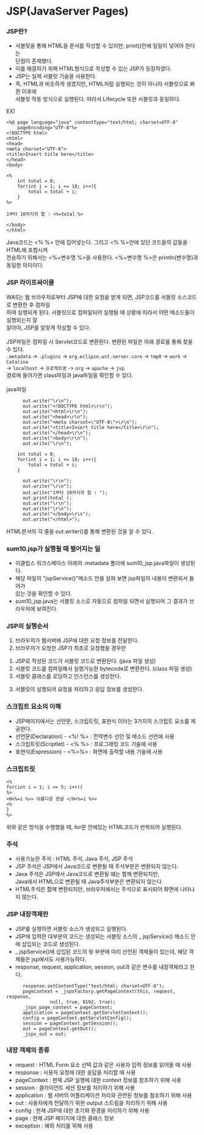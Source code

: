 # JSP(JavaServer Pages)

### JSP란?
- 서블릿을 통해 HTML을 문서를 작성할 수 있지만, print()안에 일일이 넣어야 한다는<br>
  단점이 존재했다.
- 이를 해결하기 위해 HTML형식으로 작성할 수 있는 JSP가 등장하였다.
- JSP는 실제 서블릿 기술을 사용한다.
- 즉, HTML과 비슷하게 생겼지만, HTML처럼 실행되는 것이 아니라 서블릿으로 봐뀐 이후에<br>
  서블릿 작동 방식으로 실행된다. 따라서 Lifecycle 또한 서블릿과 동일하다.

EX)
```
<%@ page language="java" contentType="text/html; charset=UTF-8"
    pageEncoding="UTF-8"%>
<!DOCTYPE html>
<html>
<head>
<meta charset="UTF-8">
<title>Insert title here</title>
</head>
<body>

<%
	int total = 0;
	for(int i = 1; i <= 10; i++){
		total = total + i;
	}
%>

1부터 10까지의 합 : <%=total %>

</body>
</html>
```
Java코드는 <% %> 안에 집어넣는다. 그리고 <% %>안에 있던 코드들의 값들을 HTML에 포함시켜<br>
전송하기 위해서는 <%=변수명 %>을 사용한다. <%=변수명 %>은 println(변수명)과 동일한 의미이다.

### JSP 라이프싸이클
WAS는 웹 브라우저로부터 JSP에 대한 요청을 받게 되면, JSP코드를 서블릿 소스코드로 변환한 후 컴파일<br>
하여 실행되게 된다. 서블릿으로 컴파일되어 실행될 때 상황에 따라서 어떤 메소드들이 실행되는지 잘<br>
알아야, JSP를 알맞게 작성할 수 있다.<br>
<br>
JSP파일은 컴파일 시 Servlet코드로 변환된다. 변환된 파일은 아래 경로를 통해 찾을 수 있다.<br>
`.metadata` -> `.plugins` -> `org.eclipse.wst.server.core` -> `tmp0` -> `work` -> `Catalina`<br>
-> `localhost` -> `프로젝트명` -> `org` -> `apache` -> `jsp`<br>
경로에 들어가면 class파일과 java파일을 확인할 수 있다.<br>
<br>
java파일<br>
```
      out.write("\r\n");
      out.write("<!DOCTYPE html>\r\n");
      out.write("<html>\r\n");
      out.write("<head>\r\n");
      out.write("<meta charset=\"UTF-8\">\r\n");
      out.write("<title>Insert title here</title>\r\n");
      out.write("</head>\r\n");
      out.write("<body>\r\n");
      out.write("\r\n");

	int total = 0;
	for(int i = 1; i <= 10; i++){
		total = total + i;
	}

      out.write("\r\n");
      out.write("\r\n");
      out.write("1부터 10까지의 합 : ");
      out.print(total );
      out.write("\r\n");
      out.write("\r\n");
      out.write("</body>\r\n");
      out.write("</html>");
```
HTML문서의 각 줄을 out.writer()를 통해 변환된 것을 알 수 있다.

### sum10.jsp가 실행될 때 벌어지는 일
- 이클립스 워크스페이스 아래의 .metadata 폴더에 sum10_jsp.java파일이 생성된다.
- 해당 파일의 "jspService()"메소드 안을 살펴 보면 jsp파일의 내용이 변환되서 들어가<br>
  있는 것을 확인할 수 있다.
- sum10_jsp.java는 서블릿 소스로 자동으로 컴파일 되면서 실행되어 그 결과가 브라우저에 보여진다.

### JSP의 실행순서
1. 브라우저가 웹서버에 JSP에 대한 요청 정보를 전달한다.
2. 브라우저가 요청한 JSP가 최초로 요청했을 경우만
  1) JSP로 작성된 코드가 서블릿 코드로 변환된다. (java 파일 생성)
  2) 서블릿 코드를 컴파일해서 실행가능한 bytecode로 변환한다. (class 파일 생성)
  3) 서블릿 클래스를 로딩하고 인스턴스를 생성한다.
3. 서블릿이 실행되어 요청을 처리하고 응답 정보를 생성한다.

### 스크립트 요소의 이해
- JSP페이지에서는 선언문, 스크립트릿, 표현식 이라는 3가지의 스크립트 요소를 제공한다.
- 선언문(Declaration) - <%! %> : 전역변수 선언 및 메소드 선언에 사용
- 스크립트릿(Scriptlet) - <% %> : 프로그래밍 코드 기술에 사용
- 표현식(Expression) - <%=%> : 화면에 출력할 내용 기술에 사용

### 스크립트릿
```
<%
for(int i = 1; i <= 5; i++){
%>
<H<%=i %>> 아름다운 한글 </H<%=i %>>
<%
}
%>
```
위와 같은 방식을 수행했을 때, for문 안에있는 HTML코드가 반복되어 실행된다.<br>

### 주석
- 사용가능한 주석 : HTML 주석, Java 주석, JSP 주석
- JSP 주석은 JSP에서 Java코드로 변환될 때 주석부분은 변환되지 않는다.
- Java 주석은 JSP에서 Java코드로 변환될 떄는 함께 변환되지만,<br>
  Java에서 HTML으로 변환될 때 Java주석부분은 변환되지 않는다.
- HTML주석은 함께 변환되지만, 브라우저에서는 주석으로 표시되어 화면에 나타나지 않는다.

### JSP 내장객체란
- JSP를 실행하면 서블릿 소스가 생성되고 실행된다.
- JSP에 입력한 대부분의 코드는 생성되는 서블릿 소스의 _ jspService() 메소드 안에 삽입되는 코드로 생성된다.
- _ jspService()에 삽입된 코드의 윗 부분에 미리 선언된 객체들이 있는데, 해당 객체들은 jsp에서도 사용가능하다.
- response, request, application, session, out과 같은 변수를 내장객체라고 한다.
```
      response.setContentType("text/html; charset=UTF-8");
      pageContext = _jspxFactory.getPageContext(this, request, response,
      			null, true, 8192, true);
      _jspx_page_context = pageContext;
      application = pageContext.getServletContext();
      config = pageContext.getServletConfig();
      session = pageContext.getSession();
      out = pageContext.getOut();
      _jspx_out = out;
```

### 내장 객체의 종류
- request : HTML Form 요소 선택 값과 같은 사용자 입력 정보를 읽어올 때 사용
- response : 사용자 요청에 대한 응답을 처리할 때 사용
- pageContext : 현재 JSP 실행에 대한 context 정보를 참조하기 위해 사용
- session : 클라이언트 세션 정보를 처리하기 위해 사용
- application : 웹 서버의 어플리케이션 처리와 관련된 정보를 참조하기 위해 사용
- out : 사용자에게 전달하기 위한 output 스트림을 처리하기 위해 사용
- config : 현재 JSP에 대한 초기화 환경을 처리하기 위해 사용
- page : 현재 JSP 페이지에 대한 클래스 정보
- exception : 예외 처리를 위해 사용



